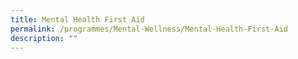 ```yaml
---
title: Mental Health First Aid
permalink: /programmes/Mental-Wellness/Mental-Health-First-Aid
description: ""
---
```


